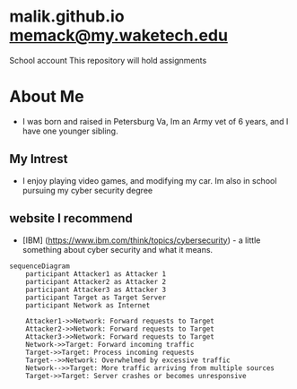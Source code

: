 # malik.github.io memack@my.waketech.edu
School account 
This repository will hold assignments
# About Me 
- I was born and raised in Petersburg Va, Im an Army vet of 6 years, and I have one younger sibling.
## My Intrest 
- I enjoy playing video games, and modifying my car. Im also in school pursuing my cyber security degree
## website I recommend 
- [IBM] (https://www.ibm.com/think/topics/cybersecurity) - a little something about cyber security and what it means.
```mermaid
sequenceDiagram
    participant Attacker1 as Attacker 1
    participant Attacker2 as Attacker 2
    participant Attacker3 as Attacker 3
    participant Target as Target Server
    participant Network as Internet

    Attacker1->>Network: Forward requests to Target
    Attacker2->>Network: Forward requests to Target
    Attacker3->>Network: Forward requests to Target
    Network->>Target: Forward incoming traffic
    Target->>Target: Process incoming requests
    Target-->>Network: Overwhelmed by excessive traffic
    Network-->>Target: More traffic arriving from multiple sources
    Target->>Target: Server crashes or becomes unresponsive
